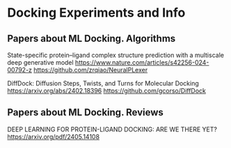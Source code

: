 # Docking Experiments and Info
## Papers about ML Docking. Algorithms
State-specific protein–ligand complex structure prediction with a multiscale deep generative model
https://www.nature.com/articles/s42256-024-00792-z
https://github.com/zrqiao/NeuralPLexer

DiffDock: Diffusion Steps, Twists, and Turns for Molecular Docking
https://arxiv.org/abs/2402.18396
https://github.com/gcorso/DiffDock

## Papers about ML Docking. Reviews
DEEP LEARNING FOR PROTEIN-LIGAND DOCKING: ARE WE THERE YET?
https://arxiv.org/pdf/2405.14108
